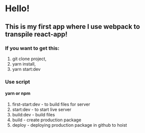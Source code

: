 # Hello!

## This is my first app where I use webpack to transpile react-app!

### If you want to get this: 

1. git clone project,
2. yarn install,
3. yarn start:dev

### Use script 

#### yarn or npm 

1. first-start:dev - to build files for server
2. start:dev - to start live server
3. build:dev - build files
4. build - create production package
5. deploy - deploying production package in github to hoist